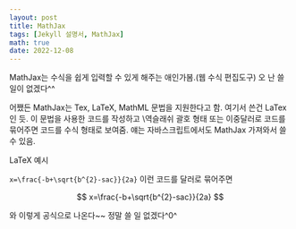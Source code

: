 ```yaml
---
layout: post
title: MathJax
tags: [Jekyll 설명서, MathJax]
math: true
date: 2022-12-08
---
```


<!-- Not Pure Poole supports [MathJax](https://www.mathjax.org/). You can enable it on a page by setting `math: true` in the front matter. -->

<!-- An inline math: \\\(E=mc^2\\\).

A display math: -->

<!-- $$
i\hbar \frac{\partial \Psi}{\partial t} = -\frac{\hbar^2}{2m}
\frac{\partial^2 \Psi}{\partial x^2} + V \Psi
$$ -->


MathJax는 수식을 쉽게 입력할 수 있게 해주는 애인가봄.(웹 수식 편집도구) 오 난 쓸일이 없겠다^^

어쨌든 MathJax는 Tex, LaTeX, MathML 문법을 지원한다고 함.
여기서 쓴건 LaTex인 듯. 이 문법을 사용한 코드를 작성하고 \역슬래쉬 괄호 형태 또는 이중달러로 코드를 묶어주면 코드를 수식 형태로 보여줌. 
얘는 자바스크립트에서도 MathJax 가져와서 쓸 수 있음. 

LaTeX 예시 

`x=\frac{-b+\sqrt{b^{2}-sac}}{2a}` 이런 코드를 달러로 묶어주면

$$
x=\frac{-b+\sqrt{b^{2}-sac}}{2a}
$$

와 이렇게 공식으로 나온다~~ 정말 쓸 일 없겠다^0^